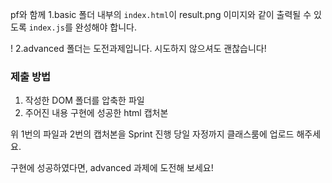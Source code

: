 pf와 함께 1.basic 폴더 내부의 `index.html`이
result.png 이미지와 같이 출력될 수 있도록 `index.js`를 완성해야 합니다.

! 2.advanced 폴더는 도전과제입니다. 시도하지 않으셔도 괜찮습니다!

### 제출 방법

1. 작성한 DOM 폴더를 압축한 파일
2. 주어진 내용 구현에 성공한 html 캡처본

위 1번의 파일과 2번의 캡처본을 Sprint 진행 당일 자정까지 클래스룸에 업로드 해주세요.

구현에 성공하였다면, advanced 과제에 도전해 보세요!